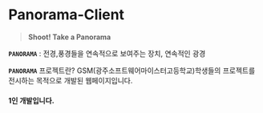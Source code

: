 # Panorama-Client

> **Shoot! Take a Panorama**

**`PANORAMA`** : 전경,풍경들을 연속적으로 보여주는 장치, 연속적인 광경

**`PANORAMA`** 프로젝트란? GSM(광주소프트웨어마이스터고등학교)학생들의 프로젝트를 전시하는 목적으로 개발된 웹페이지입니다.

#### 1인 개발입니다.
